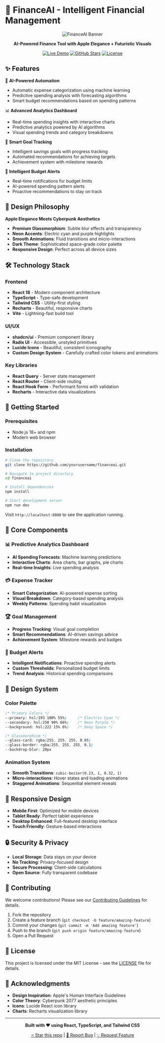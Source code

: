 # 🚀 FinanceAI - Intelligent Financial Management

<div align="center">

![FinanceAI Banner](https://images.unsplash.com/photo-1551288049-bebda4e38f71?w=1200&h=400&fit=crop&q=80)

**AI-Powered Finance Tool with Apple Elegance + Futuristic Visuals**

[![Live Demo](https://img.shields.io/badge/🌟_Live_Demo-Available-brightgreen?style=for-the-badge)](https://your-demo-link.com)
[![GitHub Stars](https://img.shields.io/github/stars/yourusername/financeai?style=for-the-badge&color=gold)](https://github.com/yourusername/financeai)
[![License](https://img.shields.io/badge/License-MIT-blue?style=for-the-badge)](LICENSE)

</div>

## ✨ Features

🤖 **AI-Powered Automation**
- Automatic expense categorization using machine learning
- Predictive spending analysis with forecasting algorithms
- Smart budget recommendations based on spending patterns

📊 **Advanced Analytics Dashboard**
- Real-time spending insights with interactive charts
- Predictive analytics powered by AI algorithms
- Visual spending trends and category breakdowns

🎯 **Smart Goal Tracking**
- Intelligent savings goals with progress tracking
- Automated recommendations for achieving targets
- Achievement system with milestone rewards

🔔 **Intelligent Budget Alerts**
- Real-time notifications for budget limits
- AI-powered spending pattern alerts
- Proactive recommendations to stay on track

## 🎨 Design Philosophy

**Apple Elegance Meets Cyberpunk Aesthetics**

- **Premium Glassmorphism**: Subtle blur effects and transparency
- **Neon Accents**: Electric cyan and purple highlights
- **Smooth Animations**: Fluid transitions and micro-interactions
- **Dark Theme**: Sophisticated space-grade color palette
- **Responsive Design**: Perfect across all device sizes

## 🛠️ Technology Stack

### Frontend
- **React 18** - Modern component architecture
- **TypeScript** - Type-safe development
- **Tailwind CSS** - Utility-first styling
- **Recharts** - Beautiful, responsive charts
- **Vite** - Lightning-fast build tool

### UI/UX
- **shadcn/ui** - Premium component library
- **Radix UI** - Accessible, unstyled primitives
- **Lucide Icons** - Beautiful, consistent iconography
- **Custom Design System** - Carefully crafted color tokens and animations

### Key Libraries
- **React Query** - Server state management
- **React Router** - Client-side routing
- **React Hook Form** - Performant forms with validation
- **Recharts** - Interactive data visualizations

## 🚀 Getting Started

### Prerequisites
- Node.js 18+ and npm
- Modern web browser

### Installation

```bash
# Clone the repository
git clone https://github.com/yourusername/financeai.git

# Navigate to project directory
cd financeai

# Install dependencies
npm install

# Start development server
npm run dev
```

Visit `http://localhost:8080` to see the application running.

## 🎯 Core Components

### 📊 Predictive Analytics Dashboard
- **AI Spending Forecasts**: Machine learning predictions
- **Interactive Charts**: Area charts, bar graphs, pie charts
- **Real-time Insights**: Live spending analysis

### 💳 Expense Tracker
- **Smart Categorization**: AI-powered expense sorting
- **Visual Breakdown**: Category-based spending analysis
- **Weekly Patterns**: Spending habit visualization

### 🏆 Goal Management
- **Progress Tracking**: Visual goal completion
- **Smart Recommendations**: AI-driven savings advice
- **Achievement System**: Milestone rewards and badges

### 🔔 Budget Alerts
- **Intelligent Notifications**: Proactive spending alerts
- **Custom Thresholds**: Personalized budget limits
- **Trend Analysis**: Historical spending comparisons

## 🎨 Design System

### Color Palette
```css
/* Primary Colors */
--primary: hsl(193 100% 55%)     /* Electric Cyan */
--secondary: hsl(258 90% 66%)    /* Neon Purple */
--background: hsl(222 15% 6%)    /* Deep Space */

/* Glassmorphism */
--glass-card: rgba(255, 255, 255, 0.05)
--glass-border: rgba(255, 255, 255, 0.1)
--backdrop-blur: 20px
```

### Animation System
- **Smooth Transitions**: `cubic-bezier(0.23, 1, 0.32, 1)`
- **Micro-interactions**: Hover states and loading animations
- **Staggered Animations**: Sequential element reveals

## 📱 Responsive Design

- **Mobile First**: Optimized for mobile devices
- **Tablet Ready**: Perfect tablet experience
- **Desktop Enhanced**: Full-featured desktop interface
- **Touch Friendly**: Gesture-based interactions

## 🔒 Security & Privacy

- **Local Storage**: Data stays on your device
- **No Tracking**: Privacy-focused design
- **Secure Processing**: Client-side calculations
- **Open Source**: Fully transparent codebase

## 🤝 Contributing

We welcome contributions! Please see our [Contributing Guidelines](CONTRIBUTING.md) for details.

1. Fork the repository
2. Create a feature branch (`git checkout -b feature/amazing-feature`)
3. Commit your changes (`git commit -m 'Add amazing feature'`)
4. Push to the branch (`git push origin feature/amazing-feature`)
5. Open a Pull Request

## 📜 License

This project is licensed under the MIT License - see the [LICENSE](LICENSE) file for details.

## 🙏 Acknowledgments

- **Design Inspiration**: Apple's Human Interface Guidelines
- **Color Theory**: Cyberpunk 2077 aesthetic principles  
- **Icons**: Lucide React icon library
- **Charts**: Recharts visualization library

---

<div align="center">

**Built with ❤️ using React, TypeScript, and Tailwind CSS**

[⭐ Star this repo](https://github.com/yourusername/financeai) | [🐛 Report Bug](https://github.com/yourusername/financeai/issues) | [💡 Request Feature](https://github.com/yourusername/financeai/issues)

</div>